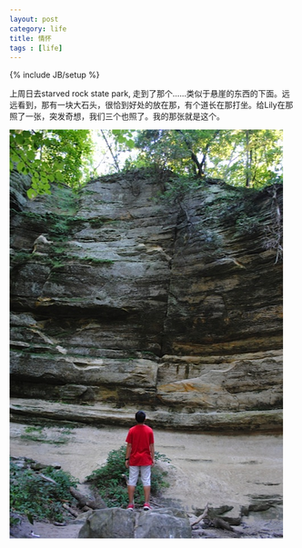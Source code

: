 ```yaml
---
layout: post
category: life
title: 情怀
tags : [life]
---
```

{% include JB/setup %}


上周日去starved rock state park, 走到了那个……类似于悬崖的东西的下面。远远看到，那有一块大石头，很恰到好处的放在那，有个道长在那打坐。给Lily在那照了一张，突发奇想，我们三个也照了。我的那张就是这个。



![image](/assets/files/pic/2013/20130823.jpeg)













